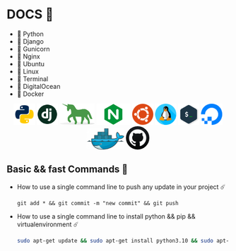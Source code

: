# DOCS 🚀
 - 💙 Python
 - 💙 Django 
 - 💙 Gunicorn 
 - 💙 Nginx 
 - 💙 Ubuntu
 - 💙 Linux
 - 💙 Terminal
 - 💙 DigitalOcean
 - 💙 Docker

<p align="center">
  <code><img height="48" src="./pictures/python.png"      /></code>
  <code><img height="48" src="./pictures/django.png"      /></code>
  <code><img height="48" src="./pictures/gunicorn.png"    /></code>
  <code><img height="48" src="./pictures/nginx.png"       /></code> 
  <code><img height="48" src="./pictures/ubuntu.png"      /></code> 
  <code><img height="48" src="./pictures/linux.png"       /></code>
  <code><img height="48" src="./pictures/terminal.png"    /></code>
  <code><img height="48" src="./pictures/digitalocean.png"/></code>
  <code><img height="48" src="./pictures/docker.png"      /></code>
  <html><img style="border-radius: 50%" height= "53px" src="./pictures/github.png" alt="Avatar"></html>
</p>

## Basic && fast Commands 🙂

 - How to use a single command line to push any update in your project ☄️
   
   ```git
   git add * && git commit -m "new commit" && git push
   ```
 - How to use a single command line to install python && pip && virtualenvironment  ☄️

   ``` sh 
   sudo apt-get update && sudo apt-get install python3.10 && sudo apt-get install python3-pip && sudo apt install python3-virtualenv
   ```   
